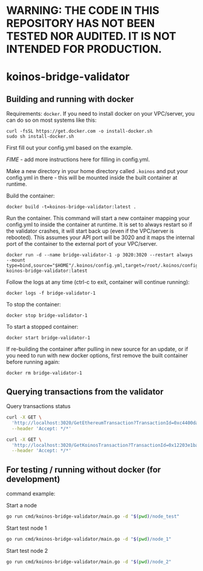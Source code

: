 # WARNING: THE CODE IN THIS REPOSITORY HAS NOT BEEN TESTED NOR AUDITED. IT IS NOT INTENDED FOR PRODUCTION.

# koinos-bridge-validator

## Building and running with docker

Requirements: `docker`. If you need to install docker on your VPC/server, you can do so on most systems like this:

```
curl -fsSL https://get.docker.com -o install-docker.sh
sudo sh install-docker.sh
```

First fill out your config.yml based on the example.

*FIME* - add more instructions here for filling in config.yml.

Make a new directory in your home directory called `.koinos` and put your config.yml in there - this will be mounted inside the built container at runtime.

Build the container:
```
docker build -t=koinos-bridge-validator:latest .
```

Run the container. This command will start a new container mapping your config.yml to inside the container at runtime. It is set to always restart so if the validator crashes, it will start back up (even if the VPC/server is rebooted). This assumes your API port will be 3020 and it maps the internal port of the container to the external port of your VPC/server.
```
docker run -d --name bridge-validator-1 -p 3020:3020 --restart always --mount type=bind,source="$HOME"/.koinos/config.yml,target=/root/.koinos/config.yml koinos-bridge-validator:latest
```

Follow the logs at any time (ctrl-c to exit, container will continue running):
```
docker logs -f bridge-validator-1
```

To stop the container:
```
docker stop bridge-validator-1
```

To start a stopped container:
```
docker start bridge-validator-1
```

If re-building the container after pulling in new source for an update, or if you need to run with new docker options, first remove the built container before running again:
```
docker rm bridge-validator-1
```

## Querying transactions from the validator

Query transactions status
```bash
curl -X GET \
  'http://localhost:3020/GetEthereumTransaction?TransactionId=0xc4400da5eb03fec6eb0450d1e02b694ea049d103e85ed0d10d568df2ee7800ad' \
  --header 'Accept: */*'

curl -X GET \
  'http://localhost:3020/GetKoinosTransaction?TransactionId=0x12203e1ba6fb09fd000e101337de7595c73357839a71c81ea5bb9997a03f294671e1' \
  --header 'Accept: */*'
```

## For testing / running without docker (for development)

command example:

Start a node
```bash
go run cmd/koinos-bridge-validator/main.go -d "$(pwd)/node_test"
```

Start test node 1
```bash
go run cmd/koinos-bridge-validator/main.go -d "$(pwd)/node_1"
```
Start test node 2
```bash
go run cmd/koinos-bridge-validator/main.go -d "$(pwd)/node_2"
```
